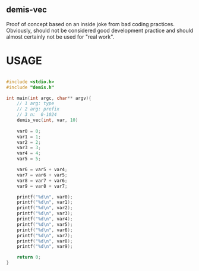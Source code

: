 demis-vec
----------

Proof of concept based on an inside joke from bad coding practices. Obviously, should not be considered good development practice and should almost certainly not be used for "real work".

# USAGE

```c

#include <stdio.h>
#include "demis.h"

int main(int argc, char** argv){
	// 1 arg: type
	// 2 arg: prefix
	// 3 n:  0-1024
	demis_vec(int, var, 10)
	
	var0 = 0;
	var1 = 1;
	var2 = 2;
	var3 = 3;
	var4 = 4;
	var5 = 5;

	var6 = var5 + var4;
	var7 = var6 + var5;
	var8 = var7 + var6;
	var9 = var8 + var7;

	printf("%d\n", var0);
	printf("%d\n", var1);
	printf("%d\n", var2);
	printf("%d\n", var3);
	printf("%d\n", var4);
	printf("%d\n", var5);
	printf("%d\n", var6);
	printf("%d\n", var7);
	printf("%d\n", var8);
	printf("%d\n", var9);

	return 0;
}

```
